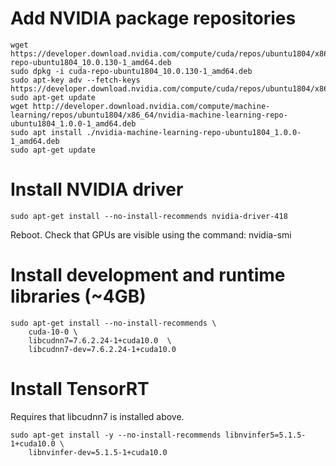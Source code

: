 # Add NVIDIA package repositories

```shell
wget https://developer.download.nvidia.com/compute/cuda/repos/ubuntu1804/x86_64/cuda-repo-ubuntu1804_10.0.130-1_amd64.deb
sudo dpkg -i cuda-repo-ubuntu1804_10.0.130-1_amd64.deb
sudo apt-key adv --fetch-keys https://developer.download.nvidia.com/compute/cuda/repos/ubuntu1804/x86_64/7fa2af80.pub
sudo apt-get update
wget http://developer.download.nvidia.com/compute/machine-learning/repos/ubuntu1804/x86_64/nvidia-machine-learning-repo-ubuntu1804_1.0.0-1_amd64.deb
sudo apt install ./nvidia-machine-learning-repo-ubuntu1804_1.0.0-1_amd64.deb
sudo apt-get update
```

# Install NVIDIA driver

```shell
sudo apt-get install --no-install-recommends nvidia-driver-418
```

Reboot. Check that GPUs are visible using the command: nvidia-smi

# Install development and runtime libraries (~4GB)

```shell
sudo apt-get install --no-install-recommends \
    cuda-10-0 \
    libcudnn7=7.6.2.24-1+cuda10.0  \
    libcudnn7-dev=7.6.2.24-1+cuda10.0
```

# Install TensorRT

Requires that libcudnn7 is installed above.

```shell
sudo apt-get install -y --no-install-recommends libnvinfer5=5.1.5-1+cuda10.0 \
    libnvinfer-dev=5.1.5-1+cuda10.0
```